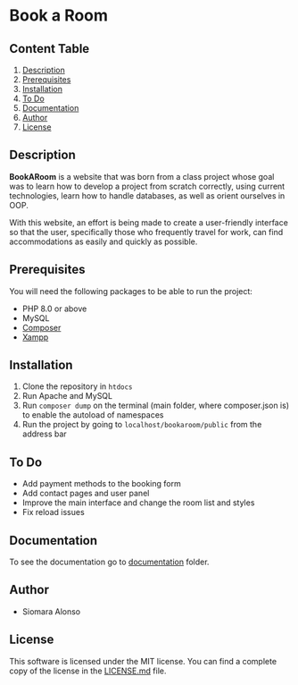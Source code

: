 # Book a Room

## Content Table
1. [Description](#description)
2. [Prerequisites](#prerequisites)
3. [Installation](#installation)
4. [To Do](#to-do)
5. [Documentation](#documentation)
6. [Author](#author)
7. [License](#license)


## Description
**BookARoom** is a website that was born from a class project whose goal was to learn how to develop a project from scratch correctly, using current technologies, learn how to handle databases, as well as orient ourselves in OOP.

With this website, an effort is being made to create a user-friendly interface so that the user, specifically those who frequently travel for work, can find accommodations as easily and quickly as possible.

## Prerequisites
You will need the following packages to be able to run the project:
* PHP 8.0 or above
* MySQL
* [Composer](https://getcomposer.org/download/)
* [Xampp](https://www.apachefriends.org/es/index.html)

## Installation 
1. Clone the repository in `htdocs`
2. Run Apache and MySQL
3. Run `composer dump` on the terminal (main folder, where composer.json is) to enable the autoload of namespaces
4. Run the project by going to `localhost/bookaroom/public` from the address bar

## To Do
* Add payment methods to the booking form
* Add contact pages and user panel
* Improve the main interface and change the room list and styles
* Fix reload issues

## Documentation
To see the documentation go to [documentation](documentation/index.html) folder.

## Author
* Siomara Alonso

## License
This software is licensed under the MIT license. You can find a complete copy of the license in the [LICENSE.md](LICENSE.md) file.

